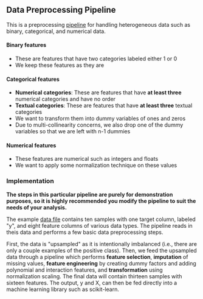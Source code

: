 ## Data Preprocessing Pipeline

This is a preprocessing [pipeline](/data_preprocessing.py) for handling heterogeneous data such as binary, categorical, and numerical data.

#### Binary features

- These are features that have two categories labeled either 1 or 0
- We keep these features as they are

#### Categorical features

- **Numerical categories**: These are features that have **at least three** numerical categories and have no order
- **Textual categories**: These are features that have **at least three** textual categories
- We want to transform them into dummy variables of ones and zeros
- Due to multi-collinearity concerns, we also drop one of the dummy variables so that we are left with n-1 dummies

#### Numerical features

- These features are numerical such as integers and floats
- We want to apply some normalization technique on these values

### Implementation

**The steps in this particular pipeline are purely for demonstration purposes, so it is highly recommended you modify the pipeline to suit the needs of your analysis.**

The example [data file](/input/data_example.csv) contains ten samples with one target column, labeled "y", and eight feature columns of various data types. The pipeline reads in theis data and performs a few basic data preprocessing steps.

First, the data is "upsampled" as it is intentionally imbalanced (i.e., there are only a couple examples of the positive class). Then, we feed the upsampled data through a pipeline which performs **feature selection**, **imputation** of missing values, **feature engineering** by creating dummy factors and adding polynomial and interaction features, and **transformation** using normalization scaling. The final data will contain thirteen samples with sixteen features. The output, y and X, can then be fed directly into a machine learning library such as scikit-learn.



